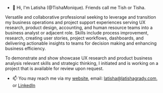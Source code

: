 - 👋 Hi, I'm Latisha (@TishaMonique). Friends call me Tish or Tisha. 

Versatile and collaborative professional seeking to leverage and transition my business operations and project support experiences serving UX research, product design, accounting, and human resource teams into a business analyst or adjacent role. Skills include process improvement, research, creating user stories, project workflows, dashboards, and delivering actionable insights to teams for decision making and enhancing business efficiency. 

To demonstrate and show showcase UX research and product business analysis relevant skills and strategic thinking, I initiated and is working on a project that is available for review upon request.  

- 📫 You may reach me via my <a href="(https://bit.ly/3wOWrpJ)">website</a>, email: latisha@latishagrady.com, or <a href="https://www.linkedin.com/in/latishagradyworkshard//">LinkedIn</a>

<!---
TishaMonique/TishaMonique is a ✨ special ✨ repository because its `README.md` (this file) appears on your GitHub profile.
You can click the Preview link to take a look at your changes.
--->
